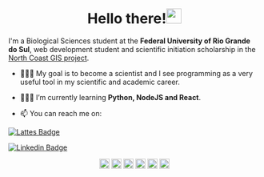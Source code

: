 <h1 align="center">Hello there!<img src="https://raw.githubusercontent.com/kaueMarques/kaueMarques/master/hi.gif" width="30px"></h1>

I'm a Biological Sciences student at the **Federal University of Rio Grande do Sul**, web development student and scientific initiation scholarship in the [North Coast GIS project](https://www.ufrgs.br/sig/).

- 👨🏼‍🔬 My goal is to become a scientist and I see programming as a very useful tool in my scientific and academic career.

- 👨🏼‍💻 I’m currently learning **Python, NodeJS and React**.

- 📫 You can reach me on:


[![Lattes Badge](https://img.shields.io/badge/-LinkedIn-blue?style=flat-square&logo=Linkedin&logoColor=white&link=https://www.linkedin.com/in/klevercorrea/)](https://www.linkedin.com/in/klevercorrea/)

[![Linkedin Badge](https://img.shields.io/badge/-Lattes-blue?style=flat-square&logo=data:image/svg;base64:https://cdn.jsdelivr.net/gh/jpswalsh/academicons@1.9.1/svg/lattes.svg&logoColor=white&link=https://www.linkedin.com/in/klevercorrea/)](https://www.linkedin.com/in/klevercorrea/)





<p align="center">
<a href="http://lattes.cnpq.br/2610859616369088" target="blank"><img align="center" src="https://cdn.jsdelivr.net/gh/jpswalsh/academicons@1.9.1/svg/lattes.svg" alt="klevercorrea" height="20" width="20" /></a>
<a href="https://www.linkedin.com/in/klevercorrea/" target="blank"><img align="center" src="https://cdn.jsdelivr.net/npm/simple-icons@3.0.1/icons/linkedin.svg" alt="klevercorrea" height="20" width="20" /></a>
<a href="https://www.instagram.com/clevernotfool/" target="blank"><img align="center" src="https://cdn.jsdelivr.net/npm/simple-icons@3.0.1/icons/instagram.svg" alt="klevercorrea" height="20" width="20" /></a>
<a href="https://twitter.com/klevercorrea" target="blank"><img align="center" src="https://cdn.jsdelivr.net/npm/simple-icons@3.0.1/icons/twitter.svg" alt="klevercorrea" height="20" width="20" /></a>
<a href="https://stackoverflow.com/users/15772746/klever" target="blank"><img align="center" src="https://cdn.jsdelivr.net/npm/simple-icons@3.0.1/icons/stackoverflow.svg" alt="klevercorrea" height="20" width="20" /></a>
<a href="https://codepen.io/klevercorrea" target="blank"><img align="center" src="https://cdn.jsdelivr.net/npm/simple-icons@3.0.1/icons/codepen.svg" alt="klevercorrea" height="20" width="20" /></a>
</p>
